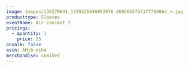 ```yaml
---
image: images/130270041_1799315046893076_4695655737377798064_n.jpg
producttype: Sleeves
eventName: Air Comiket 2
pricings:
  - quantity: 1
    price: 25
onsale: false
asin: AMjb-eiha
merchandise: comiket
---
```

